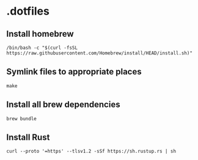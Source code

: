 # .dotfiles

## Install homebrew
`/bin/bash -c "$(curl -fsSL https://raw.githubusercontent.com/Homebrew/install/HEAD/install.sh)"`

## Symlink files to appropriate places
`make`

## Install all brew dependencies
`brew bundle`

## Install Rust
`curl --proto '=https' --tlsv1.2 -sSf https://sh.rustup.rs | sh`

